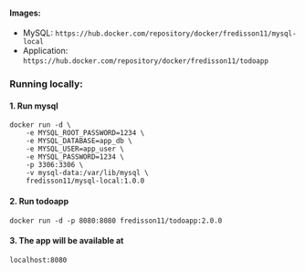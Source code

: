 #### Images: 
 - MySQL: `https://hub.docker.com/repository/docker/fredisson11/mysql-local`
 - Application: `https://hub.docker.com/repository/docker/fredisson11/todoapp`

### Running locally:
  
#### 1. Run mysql 
```
docker run -d \                                           
    -e MYSQL_ROOT_PASSWORD=1234 \
    -e MYSQL_DATABASE=app_db \
    -e MYSQL_USER=app_user \
    -e MYSQL_PASSWORD=1234 \
    -p 3306:3306 \
    -v mysql-data:/var/lib/mysql \
    fredisson11/mysql-local:1.0.0
```
  
#### 2. Run todoapp
```
docker run -d -p 8080:8080 fredisson11/todoapp:2.0.0
```
  
#### 3. The app will be available at 
```
localhost:8080
```
  